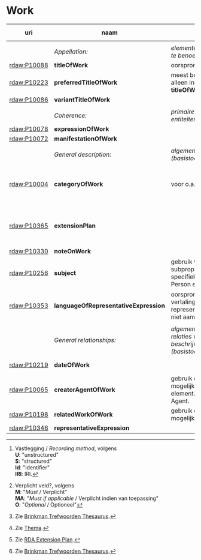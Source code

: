 # Work



| uri | naam | opm. | range | vastlegging [^1] | verpl.? [^2] | max. | waarde |
| --- | --- | --- | --- | --- | --- | --- | --- |
||||||||| 
|| *Appellation:* | *elementen om de entiteit te benoemen:* ||| M | >1 ||
| [rdaw:P10088](http://rdaregistry.info/Elements/w/P10088) | 	**titleOfWork** | oorspronkelijke titel | `Nomen` | U | M | 1 |
| [rdaw:P10223](http://rdaregistry.info/Elements/w/P10223)	 | 	**preferredTitleOfWork** | meest bekende titel, alleen indien anders dan **titleOfWork** | `Nomen` | U | MA | 1 |
| [rdaw:P10086](http://rdaregistry.info/Elements/w/P10086) | **variantTitleOfWork** || `Nomen` | U| MA | >1 | 
||
|| *Coherence:* | *primaire relaties tussen entiteiten:* ||| M | >1 |
| [rdaw:P10078](http://rdaregistry.info/Elements/w/P10078) | 	**expressionOfWork**	|| `Expression` |  S / Id / IRI | M | >1 |
| [rdaw:P10072](http://rdaregistry.info/Elements/w/P10072) | **manifestationOfWork** || `Manifestation` | S / Id / IRI | O | >1 |
||
|| *General description:*	| *algemene beschrijving (basistoepassingsprofiel):* |
| [rdaw:P10004](http://rdaregistry.info/Elements/w/P10004) | **categoryOfWork**	| voor o.a. genre | - | U / S / Id / IRI | M | >1 | bijvoorbeeld:<br>Brinkman Trefwoorden thesaurus [^3] <br>Thema [^4] |
| [rdaw:P10365](http://rdaregistry.info/Elements/w/P10365)	| **extensionPlan** || - | S / Id / IRI | M | 1 | bijvoorbeeld: "static plan",<br>zie RDA Extension Plan [^5] | 
| [rdaw:P10330](http://rdaregistry.info/Elements/w/P10330)	 | 	**noteOnWork**	|| 	- | U | O | >1 |
| [rdaw:P10256](http://rdaregistry.info/Elements/w/P10256)	 | **subject**	 | 	gebruik waar nodig subproperties met een specifieke range, als Person en Place ||| O	| >1 | bijvoorbeeld: <br>Brinkman Trefwoorden Thesaurus [^3] |
| [rdaw:P10353](http://rdaregistry.info/Elements/w/10353)	 | 	**languageOfRepresentativeExpression** | oorspronkelijke taal (bij vertalingen), gebruik als representatieve expressie niet aanwijsbaar || S | O | >1 | ISO 639-2 |
||
| | *General relationships:* | *algemene elementen om relaties van de entiteit te beschrijven (basistoepassingsprofiel):* |
| [rdaw:P10219](http://rdaregistry.info/Elements/w/P10219)	 | 	**dateOfWork** || `Timespan` |  U / S / Id / IRI | O | 1 | ISO 8601-1:2019 | 
| [rdaw:P10065](http://rdaregistry.info/Elements/w/P10065)	 | 	**creatorAgentOfWork** | gebruik een zo specifiek mogelijke narrow element. Zie tabblad Agent. | `Agent` | S / Id / IRI | M | >1 || NTA, NACO, Corporatiethesaurus | 
| [rdaw:P10198](http://rdaregistry.info/Elements/w/P10198)	 | 	**relatedWorkOfWork**	| gebruik een zo specifiek mogelijke narrow element | `Work` | S / Id / IRI	 | O | >1 |
| [rdaw:P10346](http://rdaregistry.info/Elements/w/P10346)	 | 	**representativeExpression** || `Expression` | S / Id / IRI | O | >1 | 


[^1]: Vastlegging / *Recording method*, volgens <br>**U**: "unstructured"<br>**S**: "structured"<br>**Id**: "identifier" <br>**IRI**: IRI.
[^2]: Verplicht veld?, volgens <br>**M**: "*Must* / Verplicht"<br>**MA**: "*Must if applicable* / Verplicht indien van toepassing"<br>**O**: "*Optional* / Optioneel" 
[^3]: Zie [Brinkman Trefwoorden Thesaurus](http://data.bibliotheken.nl/id/dataset/brinkman).
[^4]: Zie [Thema](https://ns.editeur.org/thema/nl).
[^5]: Zie [RDA Extension Plan](http://www.rdaregistry.info/termList/RDAExtensionPlan/). 
